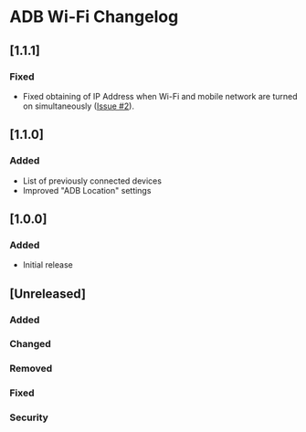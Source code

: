 <!-- Keep a Changelog guide -> https://keepachangelog.com -->

# ADB Wi-Fi Changelog

## [1.1.1]
### Fixed
- Fixed obtaining of IP Address when Wi-Fi and mobile network are turned on simultaneously ([Issue #2](https://github.com/y-polek/ADB-Wi-Fi/issues/2)).

## [1.1.0]
### Added
- List of previously connected devices
- Improved "ADB Location" settings

## [1.0.0]
### Added
- Initial release

## [Unreleased]
### Added

### Changed

### Removed

### Fixed

### Security

